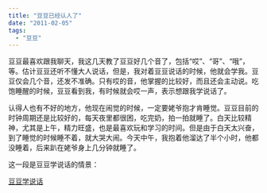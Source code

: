 ```yaml
---
title: "豆豆已经认人了"
date: "2011-02-05"
tags: 
  - "豆豆"
---
```


豆豆最喜欢跟我聊天，我这几天教了豆豆好几个音了，包括“哎”、“哥”、“哦”，等。估计豆豆还听不懂大人说话，但是，我对着豆豆说话的时候，他就会学我。豆豆仅会几个音，还发不准确。只有哎的音，他掌握的比较好，而且还会主动说。吃饱睡醒的时候，豆豆看到我，有时候就会哎一声，表示想跟我学说话了。

认得人也有不好的地方，他现在闹觉的时候，一定要姥爷抱才肯睡觉。豆豆目前的时钟周期还是比较好的，每天夜里都很困，吃完奶，拍一拍就睡了。白天比较精神，尤其是上午，精力旺盛，也是最喜欢玩和学习的时间。但是由于白天太兴奋，到了睡觉的时候睡不着，就大哭大闹。今天中午，我抱着他溜达了半个小时，他都没睡着，后来趴在姥爷身上几分钟就睡了。

这一段是豆豆学说话的情景：

[豆豆学说话](http://v.youku.com/v_show/id_XMjQyMDY4Nzk2.html)
